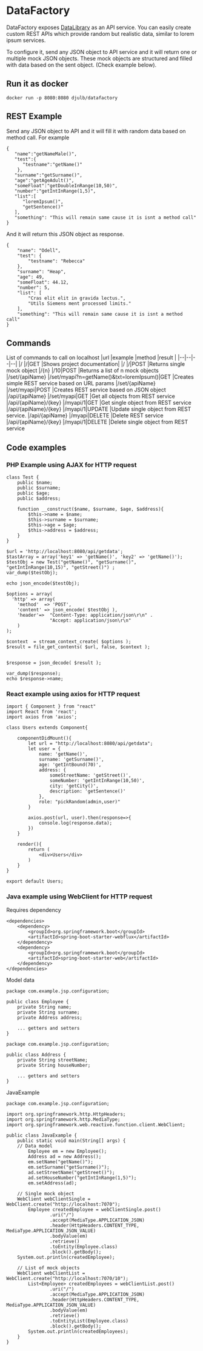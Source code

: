 
# DataFactory  
  
DataFactory exposes [DataLibrary](https://github.com/djulbicb/DataLibrary) as an API service. You can easily create custom REST APIs which provide random but realistic data, similar to lorem ipsum services.  
  
To configure it, send any JSON object to API service and it will return one or multiple mock JSON objects. These mock objects are structured and filled with data based on the sent object. (Check example below).

## Run it as docker
```
docker run -p 8080:8080 djulb/datafactory
```
  
## REST Example  
Send any JSON object to API and it will fill it with random data based on method call. For example  
```  
{
   "name":"getNameMale()",
   "test":{
      "testname":"getName()"
    },
   "surname":"getSurname()",
   "age":"getAgeAdult()",
   "someFloat":"getDoubleInRange(10,50)",
   "number":"getIntInRange(1,5)",
   "list":[
      "loremIpsum()",
      "getSentence()"
   ],
   "something": "This will remain same cause it is isnt a method call"
}
```  
And it will return this JSON object as response.
```  
{
    "name": "Odell",
    "test": {
        "testname": "Rebecca"
    },
    "surname": "Heap",
    "age": 49,
    "someFloat": 44.12,
    "number": 5,
    "list": [
        "Cras elit elit in gravida lectus.",
        "Utils Siemens ment processed limits."
    ],
    "something": "This will remain same cause it is isnt a method call"
}
```   
## Commands
List of commands to call on localhost
|url  |example  |method  |result  |
|--|--|--|--|
|/  |/|GET  |Shows project documentation|
|/  |/|POST  |Returns single mock object
|/{n}  |/10|POST  |Returns a list of n mock objects
|/set/{apiName}  |/set/myapi?n=getName()&txt=loremIpsum()|GET  |Creates simple REST service based on URL params
|/set/{apiName} |/set/myapi|POST  |Creates REST service based on JSON object
|/api/{apiName}  |/set/myapi|GET  |Get all objects from REST service
|/api/{apiName}/{key}  |/myapi/1|GET  |Get single object from REST service
|/api/{apiName}/{key}  |/myapi/1|UPDATE  |Update single object from REST service.
|/api/{apiName}  |/myapi|DELETE  |Delete REST service
|/api/{apiName}/{key}  |/myapi/1|DELETE  |Delete single object from REST service

## Code examples

### PHP  Example using AJAX for HTTP request
```
class Test {
	public $name;
	public $surname;
	public $age;
	public $address;

	function __construct($name, $surname, $age, $address){
		$this->name = $name;
		$this->surname = $surname;
		$this->age = $age;
		$this->address = $address;
	}
}

$url = 'http://localhost:8080/api/getdata';
$tastArray = array('key1' => 'getName()', 'key2' => 'getName()');
$testObj = new Test("getName()", "getSurname()", "getIntInRange(10,15)", "getStreet()") ;
var_dump($testObj);

echo json_encode($testObj);

$options = array(
  'http' => array(
    'method'  => 'POST',
    'content' => json_encode( $testObj ),
    'header'=>  "Content-Type: application/json\r\n" .
                "Accept: application/json\r\n"
    )
);

$context  = stream_context_create( $options );
$result = file_get_contents( $url, false, $context );


$response = json_decode( $result );

var_dump($response);
echo $response->name;
```
### React example using axios for HTTP request
```
import { Component } from "react"
import React from 'react';
import axios from 'axios';

class Users extends Component{

    componentDidMount(){
        let url = "http://localhost:8080/api/getdata";
        let user = {
            name: 'getName()',
            surname: 'getSurname()',
            age: 'getIntBound(70)',
            address: {
                someStreetName: 'getStreet()',
                someNumber: 'getIntInRange(10,50)',
                city: 'getCity()',
                description: 'getSentence()'
            },
            role: "pickRandom(admin,user)"
        }

        axios.post(url, user).then(response=>{
            console.log(response.data);
        })
    }

    render(){
        return (
            <div>Users</div>
        )
    }
}

export default Users;
```
### Java example using WebClient for HTTP request
Requires dependency
```
<dependencies>
    <dependency>
        <groupId>org.springframework.boot</groupId>
        <artifactId>spring-boot-starter-webflux</artifactId>
    </dependency>
    <dependency>
        <groupId>org.springframework.boot</groupId>
        <artifactId>spring-boot-starter-web</artifactId>
    </dependency>
</dependencies>    
```

Model data
```
package com.example.jsp.configuration;

public class Employee {
    private String name;
    private String surname;
    private Address address;
    
    ... getters and setters
}

package com.example.jsp.configuration;

public class Address {
    private String streetName;
    private String houseNumber;
    
    ... getters and setters
}
```
JavaExample
```
package com.example.jsp.configuration;

import org.springframework.http.HttpHeaders;
import org.springframework.http.MediaType;
import org.springframework.web.reactive.function.client.WebClient;

public class JavaExample {
    public static void main(String[] args) {
	// Data model
        Employee em = new Employee();
        Address ad = new Address();
        em.setName("getName()");
        em.setSurname("getSurname()");
        ad.setStreetName("getStreet()");
        ad.setHouseNumber("getIntInRange(1,5)");
        em.setAddress(ad);

	// Single mock object
	WebClient webClientSingle = WebClient.create("http://localhost:7070");
        Employee createdEmployee = webClientSingle.post()
                .uri("/")
                .accept(MediaType.APPLICATION_JSON)
                .header(HttpHeaders.CONTENT_TYPE, MediaType.APPLICATION_JSON_VALUE)
                .bodyValue(em)
                .retrieve()
                .toEntity(Employee.class)
                .block().getBody();
	System.out.println(createdEmployee);
	
	// List of mock objects
	WebClient webClientList = WebClient.create("http://localhost:7070/10");
        List<Employee> createdEmployees = webClientList.post()
                .uri("/")
                .accept(MediaType.APPLICATION_JSON)
                .header(HttpHeaders.CONTENT_TYPE, MediaType.APPLICATION_JSON_VALUE)
                .bodyValue(em)
                .retrieve()
                .toEntityList(Employee.class)
                .block().getBody();
        System.out.println(createdEmployees);
    }
}
```
